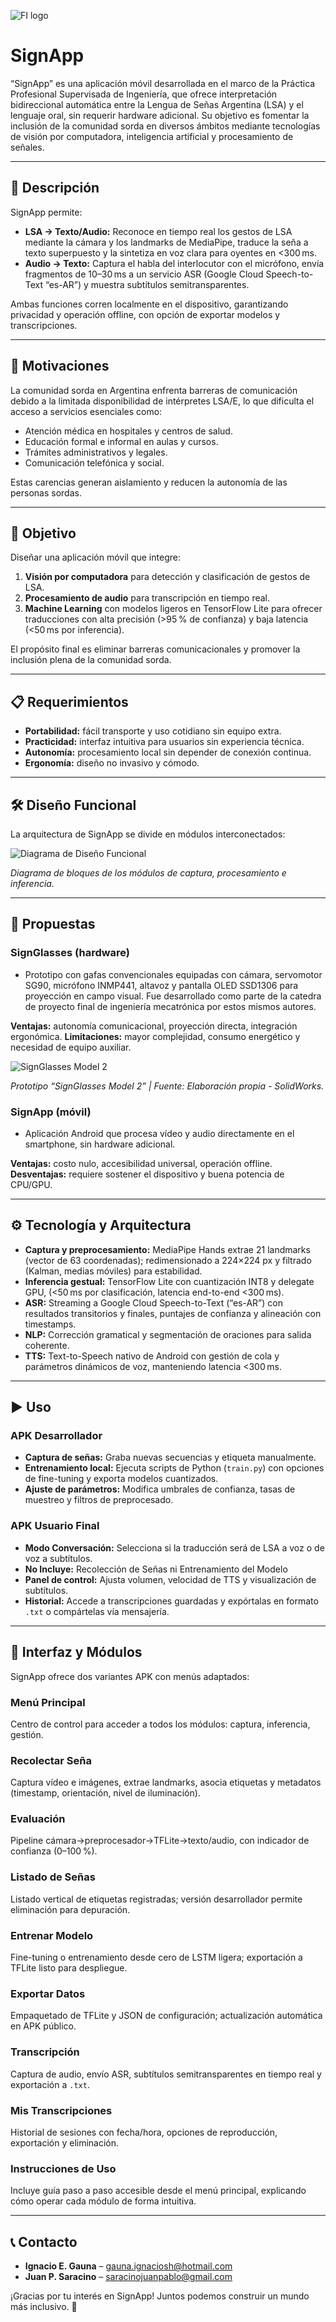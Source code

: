 ![FI logo](./assets/fi_logo.png)

# SignApp

“SignApp” es una aplicación móvil desarrollada en el marco de la Práctica Profesional Supervisada de Ingeniería, que ofrece interpretación bidireccional automática entre la Lengua de Señas Argentina (LSA) y el lenguaje oral, sin requerir hardware adicional. Su objetivo es fomentar la inclusión de la comunidad sorda en diversos ámbitos mediante tecnologías de visión por computadora, inteligencia artificial y procesamiento de señales.

---

## 📝 Descripción

SignApp permite:

* **LSA → Texto/Audio:** Reconoce en tiempo real los gestos de LSA mediante la cámara y los landmarks de MediaPipe, traduce la seña a texto superpuesto y la sintetiza en voz clara para oyentes en <300 ms.
* **Audio → Texto:** Captura el habla del interlocutor con el micrófono, envía fragmentos de 10–30 ms a un servicio ASR (Google Cloud Speech-to-Text “es-AR”) y muestra subtítulos semitransparentes.

Ambas funciones corren localmente en el dispositivo, garantizando privacidad y operación offline, con opción de exportar modelos y transcripciones.

---

## 📌 Motivaciones

La comunidad sorda en Argentina enfrenta barreras de comunicación debido a la limitada disponibilidad de intérpretes LSA/E, lo que dificulta el acceso a servicios esenciales como:

* Atención médica en hospitales y centros de salud.
* Educación formal e informal en aulas y cursos.
* Trámites administrativos y legales.
* Comunicación telefónica y social.

Estas carencias generan aislamiento y reducen la autonomía de las personas sordas.

---

## 🎯 Objetivo

Diseñar una aplicación móvil que integre:

1. **Visión por computadora** para detección y clasificación de gestos de LSA.
2. **Procesamiento de audio** para transcripción en tiempo real.
3. **Machine Learning** con modelos ligeros en TensorFlow Lite para ofrecer traducciones con alta precisión (>95 % de confianza) y baja latencia (<50 ms por inferencia).

El propósito final es eliminar barreras comunicacionales y promover la inclusión plena de la comunidad sorda.

---

## 📋 Requerimientos

* **Portabilidad:** fácil transporte y uso cotidiano sin equipo extra.
* **Practicidad:** interfaz intuitiva para usuarios sin experiencia técnica.
* **Autonomía:** procesamiento local sin depender de conexión continua.
* **Ergonomía:** diseño no invasivo y cómodo.

---

## 🛠️ Diseño Funcional

La arquitectura de SignApp se divide en módulos interconectados:

![Diagrama de Diseño Funcional](./assets/diagrama_funcional.png)

*Diagrama de bloques de los módulos de captura, procesamiento e inferencia.*

---

## 🧩 Propuestas

### SignGlasses (hardware) 

* Prototipo con gafas convencionales equipadas con cámara, servomotor SG90, micrófono INMP441, altavoz y pantalla OLED SSD1306 para proyección en campo visual. Fue desarrollado como parte de la catedra de proyecto final de ingeniería mecatrónica por estos mismos autores.

**Ventajas:** autonomía comunicacional, proyección directa, integración ergonómica.
**Limitaciones:** mayor complejidad, consumo energético y necesidad de equipo auxiliar.

![SignGlasses Model 2](./assets/signglasses_m2.png)

*Prototipo “SignGlasses Model 2” | Fuente: Elaboración propia - SolidWorks.*

### SignApp (móvil)

* Aplicación Android que procesa vídeo y audio directamente en el smartphone, sin hardware adicional.

**Ventajas:** costo nulo, accesibilidad universal, operación offline.
**Desventajas:** requiere sostener el dispositivo y buena potencia de CPU/GPU.

---

## ⚙️ Tecnología y Arquitectura

* **Captura y preprocesamiento:** MediaPipe Hands extrae 21 landmarks (vector de 63 coordenadas); redimensionado a 224×224 px y filtrado (Kalman, medias móviles) para estabilidad.
* **Inferencia gestual:** TensorFlow Lite con cuantización INT8 y delegate GPU, (<50 ms por clasificación, latencia end-to-end <300 ms).
* **ASR:** Streaming a Google Cloud Speech-to-Text (“es-AR”) con resultados transitorios y finales, puntajes de confianza y alineación con timestamps.
* **NLP:** Corrección gramatical y segmentación de oraciones para salida coherente.
* **TTS:** Text-to-Speech nativo de Android con gestión de cola y parámetros dinámicos de voz, manteniendo latencia <300 ms.

---

## ▶️ Uso

### APK Desarrollador

* **Captura de señas:** Graba nuevas secuencias y etiqueta manualmente.
* **Entrenamiento local:** Ejecuta scripts de Python (`train.py`) con opciones de fine-tuning y exporta modelos cuantizados.
* **Ajuste de parámetros:** Modifica umbrales de confianza, tasas de muestreo y filtros de preprocesado.

### APK Usuario Final

* **Modo Conversación:** Selecciona si la traducción será de LSA a voz o de voz a subtítulos.
* **No Incluye:** Recolección de Señas ni Entrenamiento del Modelo
* **Panel de control:** Ajusta volumen, velocidad de TTS y visualización de subtítulos.
* **Historial:** Accede a transcripciones guardadas y expórtalas en formato `.txt` o compártelas vía mensajería.
  
---

## 📱 Interfaz y Módulos

SignApp ofrece dos variantes APK con menús adaptados:

### Menú Principal

Centro de control para acceder a todos los módulos: captura, inferencia, gestión.

### Recolectar Seña

Captura vídeo e imágenes, extrae landmarks, asocia etiquetas y metadatos (timestamp, orientación, nivel de iluminación).

### Evaluación

Pipeline cámara→preprocesador→TFLite→texto/audio, con indicador de confianza (0–100 %).

### Listado de Señas

Listado vertical de etiquetas registradas; versión desarrollador permite eliminación para depuración.

### Entrenar Modelo

Fine-tuning o entrenamiento desde cero de LSTM ligera; exportación a TFLite listo para despliegue.

### Exportar Datos

Empaquetado de TFLite y JSON de configuración; actualización automática en APK público.

### Transcripción

Captura de audio, envío ASR, subtítulos semitransparentes en tiempo real y exportación a `.txt`.

### Mis Transcripciones

Historial de sesiones con fecha/hora, opciones de reproducción, exportación y eliminación.

### Instrucciones de Uso

Incluye guía paso a paso accesible desde el menú principal, explicando cómo operar cada módulo de forma intuitiva.

---

## 📞 Contacto

* **Ignacio E. Gauna** – [gauna.ignaciosh@hotmail.com](mailto:gauna.ignaciosh@hotmail.com)
* **Juan P. Saracino** – [saracinojuanpablo@gmail.com](mailto:saracinojuanpablo@gmail.com)

¡Gracias por tu interés en SignApp! Juntos podemos construir un mundo más inclusivo. 🚀
